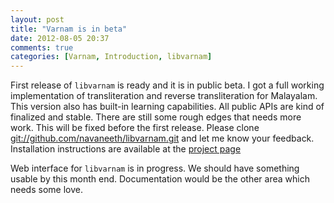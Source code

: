 ```yaml
---
layout: post
title: "Varnam is in beta"
date: 2012-08-05 20:37
comments: true
categories: [Varnam, Introduction, libvarnam]
---
```

First release of `libvarnam` is ready and it is in public beta. I got a full working implementation of transliteration and reverse transliteration for Malayalam. This version also has built-in learning capabilities. All public APIs are kind of finalized and stable. There are still some rough edges that needs more work. This will be fixed before the first release. Please clone [git://github.com/navaneeth/libvarnam.git](git://github.com/navaneeth/libvarnam.git) and let me know your feedback. Installation instructions are available at the [project page](https://github.com/navaneeth/libvarnam#readme)

Web interface for `libvarnam` is in progress. We should have something usable by this month end. Documentation would be the other area which needs some love.